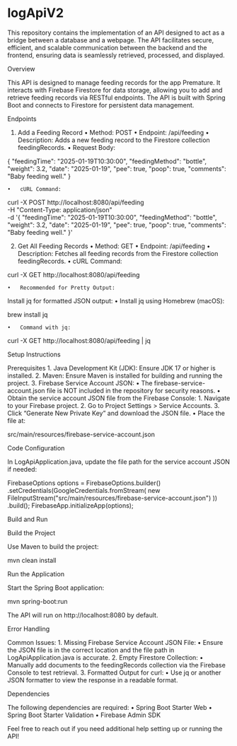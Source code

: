 # logApiV2
This repository contains the implementation of an API designed to act as a bridge between a database and a webpage. The API facilitates secure, efficient, and scalable communication between the backend and the frontend, ensuring data is seamlessly retrieved, processed, and displayed.


Overview

This API is designed to manage feeding records for the app Premature. It interacts with Firebase Firestore for data storage, allowing you to add and retrieve feeding records via RESTful endpoints. The API is built with Spring Boot and connects to Firestore for persistent data management.

Endpoints

1. Add a Feeding Record
	•	Method: POST
	•	Endpoint: /api/feeding
	•	Description: Adds a new feeding record to the Firestore collection feedingRecords.
	•	Request Body:

{
  "feedingTime": "2025-01-19T10:30:00",
  "feedingMethod": "bottle",
  "weight": 3.2,
  "date": "2025-01-19",
  "pee": true,
  "poop": true,
  "comments": "Baby feeding well."
}


	•	cURL Command:

curl -X POST http://localhost:8080/api/feeding \
-H "Content-Type: application/json" \
-d '{
  "feedingTime": "2025-01-19T10:30:00",
  "feedingMethod": "bottle",
  "weight": 3.2,
  "date": "2025-01-19",
  "pee": true,
  "poop": true,
  "comments": "Baby feeding well."
}'

2. Get All Feeding Records
	•	Method: GET
	•	Endpoint: /api/feeding
	•	Description: Fetches all feeding records from the Firestore collection feedingRecords.
	•	cURL Command:

curl -X GET http://localhost:8080/api/feeding


	•	Recommended for Pretty Output:
Install jq for formatted JSON output:
	•	Install jq using Homebrew (macOS):

brew install jq


	•	Command with jq:

curl -X GET http://localhost:8080/api/feeding | jq

Setup Instructions

Prerequisites
	1.	Java Development Kit (JDK): Ensure JDK 17 or higher is installed.
	2.	Maven: Ensure Maven is installed for building and running the project.
	3.	Firebase Service Account JSON:
	•	The firebase-service-account.json file is NOT included in the repository for security reasons.
	•	Obtain the service account JSON file from the Firebase Console:
	1.	Navigate to your Firebase project.
	2.	Go to Project Settings > Service Accounts.
	3.	Click “Generate New Private Key” and download the JSON file.
	•	Place the file at:

src/main/resources/firebase-service-account.json



Code Configuration

In LogApiApplication.java, update the file path for the service account JSON if needed:

FirebaseOptions options = FirebaseOptions.builder()
    .setCredentials(GoogleCredentials.fromStream(
        new FileInputStream("src/main/resources/firebase-service-account.json")
    ))
    .build();
FirebaseApp.initializeApp(options);

Build and Run

Build the Project

Use Maven to build the project:

mvn clean install

Run the Application

Start the Spring Boot application:

mvn spring-boot:run

The API will run on http://localhost:8080 by default.

Error Handling

Common Issues:
	1.	Missing Firebase Service Account JSON File:
	•	Ensure the JSON file is in the correct location and the file path in LogApiApplication.java is accurate.
	2.	Empty Firestore Collection:
	•	Manually add documents to the feedingRecords collection via the Firebase Console to test retrieval.
	3.	Formatted Output for curl:
	•	Use jq or another JSON formatter to view the response in a readable format.

Dependencies

The following dependencies are required:
	•	Spring Boot Starter Web
	•	Spring Boot Starter Validation
	•	Firebase Admin SDK

Feel free to reach out if you need additional help setting up or running the API!